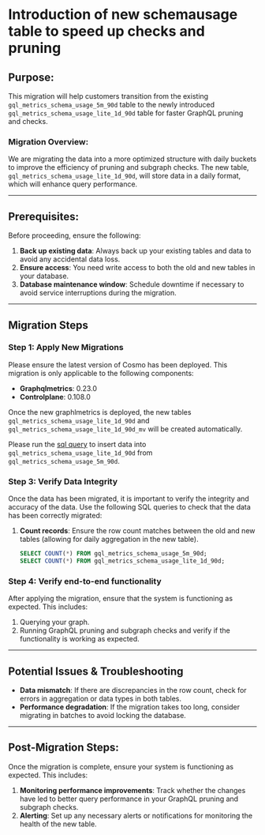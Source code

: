 # Introduction of new schemausage table to speed up checks and pruning

## Purpose:
This migration will help customers transition from the existing `gql_metrics_schema_usage_5m_90d` table to the newly introduced `gql_metrics_schema_usage_lite_1d_90d` table for faster GraphQL pruning and checks.

### Migration Overview:
We are migrating the data into a more optimized structure with daily buckets to improve the efficiency of pruning and subgraph checks. The new table, `gql_metrics_schema_usage_lite_1d_90d`, will store data in a daily format, which will enhance query performance.

---

## Prerequisites:
Before proceeding, ensure the following:

1. **Back up existing data**: Always back up your existing tables and data to avoid any accidental data loss.
2. **Ensure access**: You need write access to both the old and new tables in your database.
3. **Database maintenance window**: Schedule downtime if necessary to avoid service interruptions during the migration.

---

## Migration Steps

### Step 1: Apply New Migrations
Please ensure the latest version of Cosmo has been deployed. This migration is only applicable to the following components:

- **Graphqlmetrics**: 0.23.0
- **Controlplane**: 0.108.0

Once the new graphlmetrics is deployed, the new tables `gql_metrics_schema_usage_lite_1d_90d` and `gql_metrics_schema_usage_lite_1d_90d_mv` will be created automatically.

Please run the [sql query](./insert_into_gql_metrics_schema_usage_lite_1d_90d.sql) to insert data into `gql_metrics_schema_usage_lite_1d_90d` from `gql_metrics_schema_usage_5m_90d`.

### Step 3: Verify Data Integrity
Once the data has been migrated, it is important to verify the integrity and accuracy of the data. Use the following SQL queries to check that the data has been correctly migrated:

1. **Count records**: Ensure the row count matches between the old and new tables (allowing for daily aggregation in the new table).
   ```sql
   SELECT COUNT(*) FROM gql_metrics_schema_usage_5m_90d;
   SELECT COUNT(*) FROM gql_metrics_schema_usage_lite_1d_90d;
   ```

### Step 4: Verify end-to-end functionality

After applying the migration, ensure that the system is functioning as expected. This includes:

1. Querying your graph.
2. Running GraphQL pruning and subgraph checks and verify if the functionality is working as expected.

---

## Potential Issues & Troubleshooting

- **Data mismatch**: If there are discrepancies in the row count, check for errors in aggregation or data types in both tables.
- **Performance degradation**: If the migration takes too long, consider migrating in batches to avoid locking the database.

---

## Post-Migration Steps:
Once the migration is complete, ensure your system is functioning as expected. This includes:

1. **Monitoring performance improvements**: Track whether the changes have led to better query performance in your GraphQL pruning and subgraph checks.
2. **Alerting**: Set up any necessary alerts or notifications for monitoring the health of the new table.